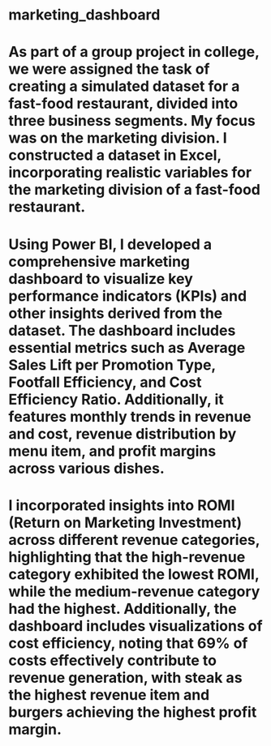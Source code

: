 # marketing_dashboard
# As part of a group project in college, we were assigned the task of creating a simulated dataset for a fast-food restaurant, divided into three business segments. My focus was on the marketing division. I constructed a dataset in Excel, incorporating realistic variables for the  marketing division of a fast-food restaurant.
# Using Power BI, I developed a comprehensive marketing dashboard to visualize key performance indicators (KPIs) and other insights derived from the dataset. The dashboard includes essential metrics such as Average Sales Lift per Promotion Type, Footfall Efficiency, and Cost Efficiency Ratio. Additionally, it features monthly trends in revenue and cost, revenue distribution by menu item, and profit margins across various dishes.
# I incorporated insights into ROMI (Return on Marketing Investment) across different revenue categories, highlighting that the high-revenue category exhibited the lowest ROMI, while the medium-revenue category had the highest. Additionally, the dashboard includes visualizations of cost efficiency, noting that 69% of costs effectively contribute to revenue generation, with steak as the highest revenue item and burgers achieving the highest profit margin.
